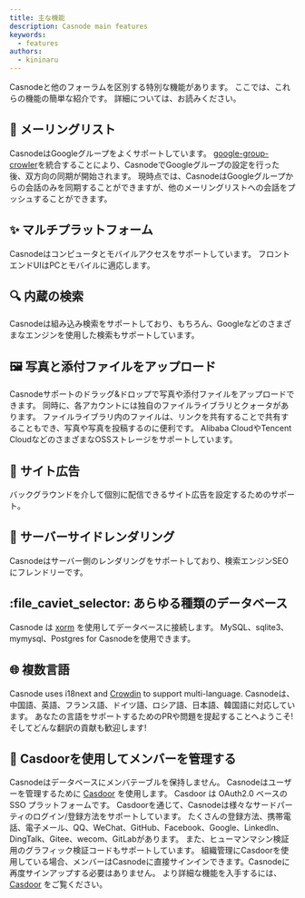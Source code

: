 ```yaml
---
title: 主な機能
description: Casnode main features
keywords:
  - features
authors:
  - kininaru
---
```


Casnodeと他のフォーラムを区別する特別な機能があります。 ここでは、これらの機能の簡単な紹介です。 詳細については、お読みください。

## 📧 メーリングリスト

CasnodeはGoogleグループをよくサポートしています。 [google-group-crowler](https://github.com/casbin/google-groups-crawler)を統合することにより、CasnodeでGoogleグループの設定を行った後、双方向の同期が開始されます。 現時点では、CasnodeはGoogleグループからの会話のみを同期することができますが、他のメーリングリストへの会話をプッシュすることができます。

## ✨ マルチプラットフォーム

Casnodeはコンピュータとモバイルアクセスをサポートしています。 フロントエンドUIはPCとモバイルに適応します。

## 🔍 内蔵の検索

Casnodeは組み込み検索をサポートしており、もちろん、Googleなどのさまざまなエンジンを使用した検索もサポートしています。

## 🖼️ 写真と添付ファイルをアップロード

Casnodeサポートのドラッグ&ドロップで写真や添付ファイルをアップロードできます。 同時に、各アカウントには独自のファイルライブラリとクォータがあります。 ファイルライブラリ内のファイルは、リンクを共有することで共有することもでき、写真や写真を投稿するのに便利です。 Alibaba CloudやTencent CloudなどのさまざまなOSSストレージをサポートしています。

## 📢 サイト広告

バックグラウンドを介して個別に配信できるサイト広告を設定するためのサポート。

## 🎯 サーバーサイドレンダリング

Casnodeはサーバー側のレンダリングをサポートしており、検索エンジンSEOにフレンドリーです。

## :file_caviet_selector: あらゆる種類のデータベース

Casnode は [xorm](https://github.com/go-xorm/xorm) を使用してデータベースに接続します。 MySQL、sqlite3、mymysql、Postgres for Casnodeを使用できます。

## 🌐 複数言語

Casnode uses i18next and [Crowdin](https://crowdin.com/project/casnode/) to support multi-language. Casnodeは、中国語、英語、フランス語、ドイツ語、ロシア語、日本語、韓国語に対応しています。 あなたの言語をサポートするためのPRや問題を提起することへようこそ! そしてどんな翻訳の貢献も歓迎します!

## 🚪 Casdoorを使用してメンバーを管理する

Casnodeはデータベースにメンバテーブルを保持しません。 Casnodeはユーザーを管理するために [Casdoor](https://github.com/casbin/casdoor) を使用します。 Casdoor は OAuth2.0 ベースの SSO プラットフォームです。 Casdoorを通じて、Casnodeは様々なサードパーティのログイン/登録方法をサポートしています。 たくさんの登録方法、携帯電話、電子メール、QQ、WeChat、GitHub、Facebook、Google、LinkedIn、DingTalk、Gitee、wecom、GitLabがあります。 また、ヒューマンマシン検証用のグラフィック検証コードもサポートしています。 組織管理にCasdoorを使用している場合、メンバーはCasnodeに直接サインインできます。Casnodeに再度サインアップする必要はありません。 より詳細な機能を入手するには、 [Casdoor](https://casdoor.org) をご覧ください。
